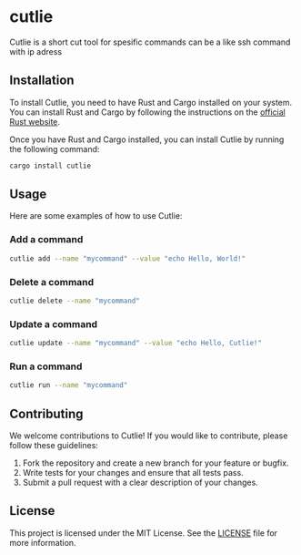 # cutlie
Cutlie is a short cut tool for spesific commands can be a like ssh command with ip adress

## Installation

To install Cutlie, you need to have Rust and Cargo installed on your system. You can install Rust and Cargo by following the instructions on the [official Rust website](https://www.rust-lang.org/learn/get-started).

Once you have Rust and Cargo installed, you can install Cutlie by running the following command:

```sh
cargo install cutlie
```

## Usage

Here are some examples of how to use Cutlie:

### Add a command

```sh
cutlie add --name "mycommand" --value "echo Hello, World!"
```

### Delete a command

```sh
cutlie delete --name "mycommand"
```

### Update a command

```sh
cutlie update --name "mycommand" --value "echo Hello, Cutlie!"
```

### Run a command

```sh
cutlie run --name "mycommand"
```

## Contributing

We welcome contributions to Cutlie! If you would like to contribute, please follow these guidelines:

1. Fork the repository and create a new branch for your feature or bugfix.
2. Write tests for your changes and ensure that all tests pass.
3. Submit a pull request with a clear description of your changes.

## License

This project is licensed under the MIT License. See the [LICENSE](LICENSE) file for more information.
